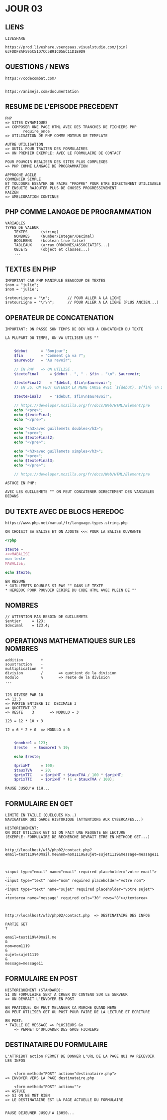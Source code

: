 # JOUR 03

## LIENS

    LIVESHARE

    https://prod.liveshare.vsengsaas.visualstudio.com/join?63FDDF8AF595C51D7CC5B91C05EC11D1E9D9


## QUESTIONS / NEWS


    https://codecombat.com/


    https://animejs.com/documentation


## RESUME DE L'EPISODE PRECEDENT


    PHP
    => SITES DYNAMIQUES
    => COMPOSER UNE PAGE HTML AVEC DES TRANCHES DE FICHIERS PHP
            require_once
    => UTILISATION DE PHP COMME MOTEUR DE TEMPLATE

    AUTRE UTILISATION
    => OUTIL POUR TRAITER DES FORMULAIRES
    => UN PREMIER EXEMPLE: AVEC LE FORMULAIRE DE CONTACT           

    POUR POUVOIR REALISER DES SITES PLUS COMPLEXES
    => PHP COMME LANGAGE DE PROGRAMMATION

    APPROCHE AGILE
    COMMENCER SIMPLE
    ET TOUJOURS ESSAYER DE FAIRE "PROPRE" POUR ETRE DIRECTEMENT UTILISABLE
    ET ENSUITE RAJOUTER PLUS DE CHOSES PROGRESSIVEMENT
    KAIZEN
    => AMELIORATION CONTINUE


## PHP COMME LANGAGE DE PROGRAMMATION    

    VARIABLES
    TYPES DE VALEUR
        TEXTES      (string)
        NOMBRES     (Number/Integer/Decimal)
        BOOLEENS    (boolean true false)
        TABLEAUX    (array ORDONNES/ASSOCIATIFS...)
        OBJETS      (object et classes...)
        ...

## TEXTES EN PHP

    IMPORTANT CAR PHP MANIPULE BEAUCOUP DE TEXTES
    $nom = "julie";
    $nom = 'julie';

    $retourLigne = "\n";        // POUR ALLER A LA LIGNE
    $retourLigne = "\r\n";      // POUR ALLER A LA LIGNE (PLUS ANCIEN...)


## OPERATEUR DE CONCATENATION

    IMPORTANT: ON PASSE SON TEMPS DE DEV WEB A CONCATENER DU TEXTE

    LA PLUPART DU TEMPS, ON VA UTILISER LES ""

```php

    $debut      = "Bonjour";
    $fin        = "Comment ça va ?";
    $aurevoir   = "Au revoir";

    // EN PHP   => ON UTILISE .
    $texteFinal     = $debut . ", " . $fin . "\n". $aurevoir;

    $texteFinal2    = "$debut, $fin\n$aurevoir";
    // EN JS, ON PEUT OBTENIR LA MEME CHOSE AVEC `${debut}, ${fin} \n ${aurevoir}`

    $texteFinal3    = '$debut, $fin\n$aurevoir';

    // https://developer.mozilla.org/fr/docs/Web/HTML/Element/pre
    echo "<pre>";
    echo $texteFinal;
    echo "</pre>";

    echo "<h3>avec guillemets doubles</h3>";
    echo "<pre>";
    echo $texteFinal2;
    echo "</pre>";

    echo "<h3>avec guillemets simples</h3>";
    echo "<pre>";
    echo $texteFinal3;
    echo "</pre>";

    // https://developer.mozilla.org/fr/docs/Web/HTML/Element/pre

```

    ASTUCE EN PHP:

    AVEC LES GUILLEMETS "" ON PEUT CONCATENER DIRECTEMENT DES VARIABLES DEDANS


## DU TEXTE AVEC DE BLOCS HEREDOC

    https://www.php.net/manual/fr/language.types.string.php

    ON CHOISIT SA BALISE ET ON AJOUTE <<< POUR LA BALISE OUVRANTE

```php
<?php

$texte = 
<<<MABALISE
mon texte
MABALISE;

echo $texte;

```

    EN RESUME
    * GUILLEMETS DOUBLES SI PAS "" DANS LE TEXTE
    * HEREDOC POUR POUVOIR ECRIRE DU CODE HTML AVEC PLEIN DE ""


## NOMBRES

    // ATTENTION PAS BESOIN DE GUILLEMETS
    $entier     = 123;
    $decimal    = 123.4;

## OPERATIONS MATHEMATIQUES SUR LES NOMBRES

    addition        +
    soustraction    -
    multiplication  *
    division        /       => quotient de la division
    modulo          %       => reste de la division     
    ...


    123 DIVISE PAR 10
    => 12.3
    => PARTIE ENTIERE 12  DECIMALE 3
    => QUOTIENT 12
    => RESTE    3       => MODULO = 3

    123 = 12 * 10 + 3

    12 = 6 * 2 + 0  => MODULO = 0

```php

    $nombre1 = 123;
    $reste   = $nombre1 % 10;

    echo $reste;

    $prixHT     = 100;
    $tauxTVA    = 20;
    $prixTTC    = $prixHT + $tauxTVA / 100 * $prixHT;
    $prixTTC    = $prixHT * (1 + $tauxTVA / 100);

```

    PAUSE JUSQU'A 11H...


## FORMULAIRE EN GET

    LIMITE EN TAILLE (QUELQUES Ko..)
    NAVIGATEUR QUI GARDE HISTORIQUE (ATTENTIONS AUX CYBERCAFES...)

    HISTORIQUEMENT: 
    ON DOIT UTILISER GET SI ON FAIT UNE REQUETE EN LECTURE
    (EXEMPLE: FORMULAIRE DE RECHERCHE DEVRAIT ETRE EN METHODE GET...)


    http://localhost/wf3/php02/contact.php?email=test119%40mail.me&nom=nom1119&sujet=sujet1119&message=message11



    <input type="email" name="email" required placeholder="votre email">
    ...
    <input type="text" name="nom" required placeholder="votre nom">
    ...
    <input type="text" name="sujet" required placeholder="votre sujet">
    ...
    <textarea name="message" required cols="30" rows="8"></textarea>



    http://localhost/wf3/php02/contact.php  => DESTINATAIRE DES INFOS

    PARTIE GET
    ?

    email=test119%40mail.me
    &
    nom=nom1119
    &
    sujet=sujet1119
    &
    message=message11


## FORMULAIRE EN POST

    HISTORIQUEMENT (STANDARD):
    SI UN FORMULAIRE SERT A CREER DU CONTENU SUR LE SERVEUR
    => ON DEVRAIT L'ENVOYER EN POST

    EN PRATIQUE: ON PEUT MELANGER CA MARCHE QUAND MEME
    ON PEUT UTILISER GET OU POST POUR FAIRE DE LA LECTURE ET ECRITURE

    EN POST:
    * TAILLE DE MESSAGE => PLUSIEURS Go
        => PERMET D'UPLOADER DES GROS FICHIERS


## DESTINATAIRE DU FORMULAIRE

    L'ATTRIBUT action PERMET DE DONNER L'URL DE LA PAGE QUI VA RECEVOIR LES INFOS


        <form method="POST" action="destinataire.php">
    => ENVOYER VERS LA PAGE destinataire.php

        <form method="POST" action="">
    => ASTUCE
    => SI ON NE MET RIEN
    => LE DESTINATAIRE EST LA PAGE ACTUELLE DU FORMULAIRE


    PAUSE DEJEUNER JUSQU'A 13H50...
    